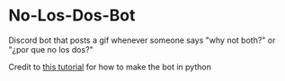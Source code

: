 # No-Los-Dos-Bot
Discord bot that posts a gif whenever someone says "why not both?" or "¿por que no los dos?"

Credit to [this tutorial](https://discordpy.readthedocs.io/en/latest/index.html) for how to make the bot in python